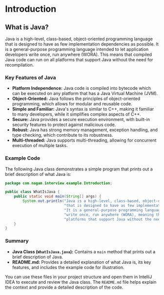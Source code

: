 # Introduction

## What is Java?

Java is a high-level, class-based, object-oriented programming language that is designed to have as few implementation dependencies as possible. It is a general-purpose programming language intended to let application developers write once, run anywhere (WORA). This means that compiled Java code can run on all platforms that support Java without the need for recompilation.

### Key Features of Java

- **Platform Independence:** Java code is compiled into bytecode which can be executed on any platform that has a Java Virtual Machine (JVM).
- **Object-Oriented:** Java follows the principles of object-oriented programming, which allows for modular and reusable code.
- **Simple and Familiar:** Java's syntax is similar to C++, making it familiar to many developers, while it simplifies complex aspects of C++.
- **Secure:** Java provides a secure execution environment, with built-in security features to protect against malicious code.
- **Robust:** Java has strong memory management, exception handling, and type checking, which contribute to its robustness.
- **Multi-threaded:** Java supports multi-threading, allowing for concurrent execution of multiple tasks.

### Example Code

The following Java class demonstrates a simple program that prints out a brief description of what Java is:

```java
package com.nagam.interview.example.Introduction;

public class WhatIsJava {
    public static void main(String[] args) {
        System.out.println("Java is a high-level, class-based, object-oriented programming language " +
                           "that is designed to have as few implementation dependencies as possible. " +
                           "It is a general-purpose programming language intended to let application developers " +
                           "write once, run anywhere (WORA), meaning that compiled Java code can run on all " +
                           "platforms that support Java without the need for recompilation.");
    }
}
```

### Summary

- **Java Class (`WhatIsJava.java`):** Contains a `main` method that prints out a brief description of Java.
- **README.md:** Provides a detailed explanation of what Java is, its key features, and includes the example code for illustration.

You can use these files in your project structure and open them in IntelliJ IDEA to execute and review the Java class. The `README.md` file helps explain the context and provide a detailed description of the code.
